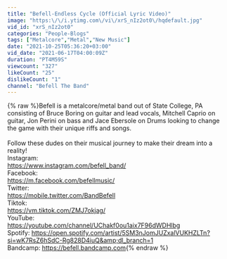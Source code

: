 ```yaml
---
title: "Befell-Endless Cycle (Official Lyric Video)"
image: "https:\/\/i.ytimg.com\/vi\/xrS_nIz2ot0\/hqdefault.jpg"
vid_id: "xrS_nIz2ot0"
categories: "People-Blogs"
tags: ["Metalcore","Metal","New Music"]
date: "2021-10-25T05:36:20+03:00"
vid_date: "2021-06-17T04:00:09Z"
duration: "PT4M59S"
viewcount: "327"
likeCount: "25"
dislikeCount: "1"
channel: "Befell The Band"
---
```

{% raw %}Befell is a metalcore/metal band out of State College, PA consisting of Bruce Boring on guitar and lead vocals, Mitchell Caprio on guitar, Jon Perini on bass and Jace Ebersole on Drums looking to change the game with their unique riffs and songs. <br /><br />Follow these dudes on their musical journey to make their dream into a reality!<br />Instagram:<br /><a rel="nofollow" target="blank" href="https://www.instagram.com/befell_band/">https://www.instagram.com/befell_band/</a><br />Facebook:<br /><a rel="nofollow" target="blank" href="https://m.facebook.com/befellmusic/">https://m.facebook.com/befellmusic/</a><br />Twitter:<br /><a rel="nofollow" target="blank" href="https://mobile.twitter.com/BandBefell">https://mobile.twitter.com/BandBefell</a><br />Tiktok:<br /><a rel="nofollow" target="blank" href="https://vm.tiktok.com/ZMJ7okjag/">https://vm.tiktok.com/ZMJ7okjag/</a><br />YouTube:<br /><a rel="nofollow" target="blank" href="https://youtube.com/channel/UChakf0ou1aix7F96dWDHlbg">https://youtube.com/channel/UChakf0ou1aix7F96dWDHlbg</a><br />Spotify: <a rel="nofollow" target="blank" href="https://open.spotify.com/artist/5SM3nJomJUZxalVUKHZLTn?si=wK7RsZ6hSdC-Rg828D4iuQ&amp;dl_branch=1">https://open.spotify.com/artist/5SM3nJomJUZxalVUKHZLTn?si=wK7RsZ6hSdC-Rg828D4iuQ&amp;dl_branch=1</a><br />Bandcamp: <a rel="nofollow" target="blank" href="https://befell.bandcamp.com">https://befell.bandcamp.com</a>{% endraw %}
